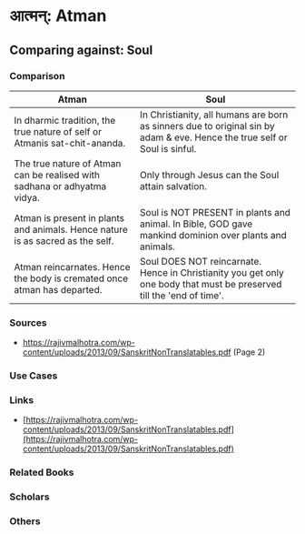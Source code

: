 # आत्मन्: Atman
## Comparing against: Soul
### Comparison
|Atman	|Soul	|
|----|----|
|In dharmic tradition, the true nature of self or Atmanis sat-chit-ananda.|In Christianity, all humans are born as sinners due to original sin by adam & eve. Hence the true self or Soul is sinful.|
|The true nature of Atman can be realised with sadhana or adhyatma vidya.|Only through Jesus can the Soul attain salvation.|
|Atman is present in plants and animals. Hence nature is as sacred as the self.|Soul is NOT PRESENT in plants and animal. In Bible, GOD gave mankind dominion over plants and animals.|
|Atman reincarnates. Hence the body is cremated once atman has departed.|Soul DOES NOT reincarnate. Hence in Christianity you get only one body that must be preserved till the 'end of time'.|
### Sources
* https://rajivmalhotra.com/wp-content/uploads/2013/09/SanskritNonTranslatables.pdf (Page 2)
### Use Cases
### Links
* [https://rajivmalhotra.com/wp-content/uploads/2013/09/SanskritNonTranslatables.pdf](https://rajivmalhotra.com/wp-content/uploads/2013/09/SanskritNonTranslatables.pdf)
### Related Books
### Scholars
### Others
